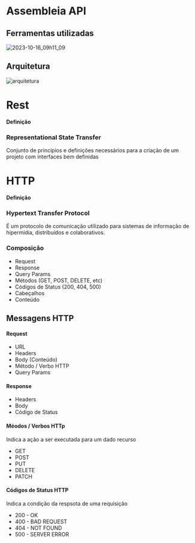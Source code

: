 # Assembleia API

## Ferramentas utilizadas

![2023-10-16_09h11_09](https://github.com/CristianoSFMothe/assembleia-api/assets/68359459/438454d7-f8a6-4ef8-9522-2d47c2f0119c)

## Arquitetura

![arquitetura](https://github.com/CristianoSFMothe/assembleia-api/assets/68359459/d8ccab01-cb01-41a5-9279-3c5d1c0db159)

# Rest

**Definição**

### Representational State Transfer

Conjunto de princípios e definições necessários para a criação de um projeto com interfaces bem definidas

# HTTP

**Definição**

### Hypertext Transfer Protocol

É um protocolo de comunicação utilizado para sistemas de informação de hipermídia, distribuídos e colaborativos.

### Composição

* Request
* Response
* Query Params
* Métodos (GET, POST, DELETE, etc)
* Códigos de Status (200, 404, 500)
* Cabeçalhos
* Conteúdo

## Messagens HTTP

#### Request

* URL
* Headers
* Body (Conteúdo)
* Método / Verbo  HTTP
* Query Params

#### Response

* Headers
* Body
* Código de Status

#### Méodos / Verbos HTTp

Indica a ação a ser executada para um dado recurso

* GET
* POST
* PUT
* DELETE
* PATCH

#### Códigos de Status HTTP

Indica a condição da respsota de uma requisição

* 200 - OK
* 400 - BAD REQUEST
* 404 - NOT FOUND
* 500 - SERVER ERROR
